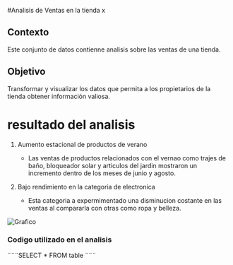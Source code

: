 #Analisis de Ventas en la tienda x

## Contexto 
Este conjunto de datos contienne analisis sobre las ventas de una tienda.

## Objetivo 
Transformar y visualizar los datos que permita a los propietarios de la tienda obtener información valiosa.

# resultado del analisis 
1. Aumento estacional de productos de verano
   - Las ventas de productos relacionados con el vernao como trajes de baño, bloqueador solar y articulos del jardin mostraron un incremento dentro de los meses de junio y agosto.
     
2. Bajo rendimiento en la categoria de electronica
   - Esta categoria a expermimentado una disminucion costante en las ventas al compararla con otras como ropa y belleza.

![Grafico](https://github.com/Dan0595/Microsoft-Excel/assets/174620450/44cbc820-e6cf-4276-b6b5-488d5f0c6fc9)

### Codigo utilizado en el analisis 
¨¨¨SELECT * FROM table ¨¨¨
